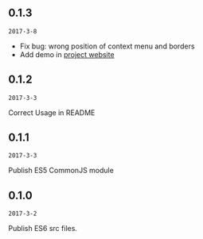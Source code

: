 ## 0.1.3

`2017-3-8`

- Fix bug: wrong position of context menu and borders
- Add demo in [project website](https://miadwang.github.io/sou-react-table)

## 0.1.2

`2017-3-3`

Correct Usage in README


## 0.1.1

`2017-3-3`

Publish ES5 CommonJS module


## 0.1.0

`2017-3-2`

Publish ES6 src files.
